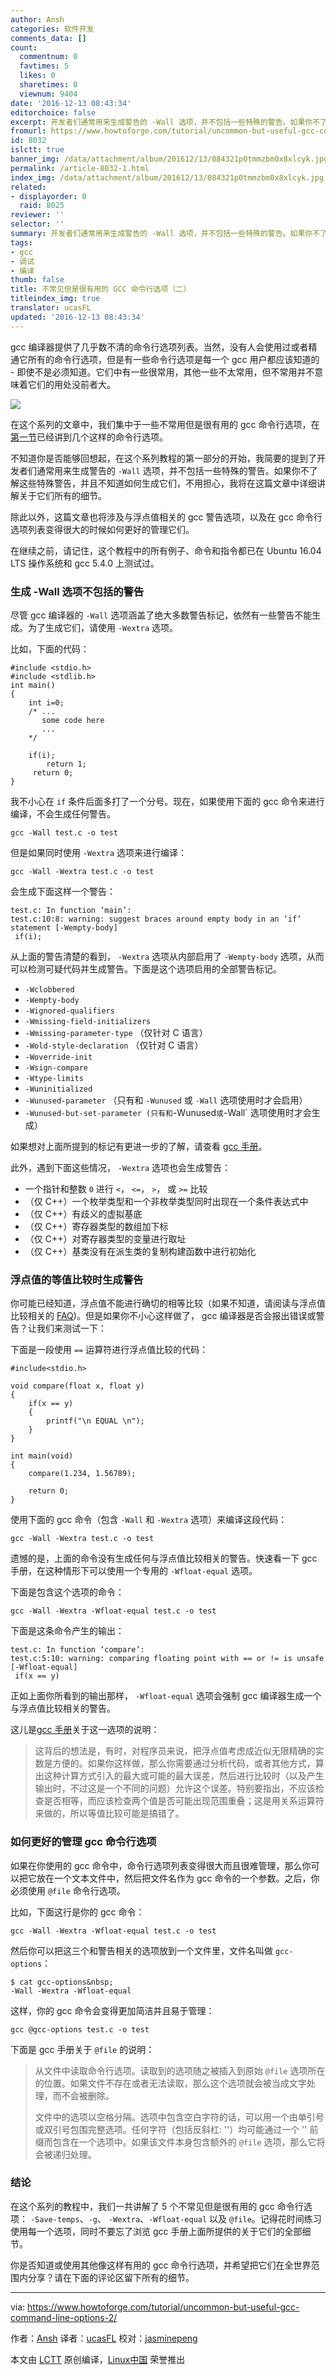 ```yaml
---
author: Ansh
categories: 软件开发
comments_data: []
count:
  commentnum: 0
  favtimes: 5
  likes: 0
  sharetimes: 0
  viewnum: 9404
date: '2016-12-13 08:43:34'
editorchoice: false
excerpt: 开发者们通常用来生成警告的 -Wall 选项，并不包括一些特殊的警告。如果你不了解这些特殊警告，并且不知道如何生成它们，不用担心，我将在这篇文章中详细讲解关于它们所有的细节。
fromurl: https://www.howtoforge.com/tutorial/uncommon-but-useful-gcc-command-line-options-2/
id: 8032
islctt: true
banner_img: /data/attachment/album/201612/13/084321p0tmmzbm0x8xlcyk.jpg
permalink: /article-8032-1.html
index_img: /data/attachment/album/201612/13/084321p0tmmzbm0x8xlcyk.jpg.thumb.jpg
related:
- displayorder: 0
  raid: 8025
reviewer: ''
selector: ''
summary: 开发者们通常用来生成警告的 -Wall 选项，并不包括一些特殊的警告。如果你不了解这些特殊警告，并且不知道如何生成它们，不用担心，我将在这篇文章中详细讲解关于它们所有的细节。
tags:
- gcc
- 调试
- 编译
thumb: false
title: 不常见但是很有用的 GCC 命令行选项（二）
titleindex_img: true
translator: ucasFL
updated: '2016-12-13 08:43:34'
---
```


gcc 编译器提供了几乎数不清的命令行选项列表。当然，没有人会使用过或者精通它所有的命令行选项，但是有一些命令行选项是每一个 gcc 用户都应该知道的 - 即使不是必须知道。它们中有一些很常用，其他一些不太常用，但不常用并不意味着它们的用处没前者大。


![](/data/attachment/album/201612/13/084321p0tmmzbm0x8xlcyk.jpg)


在这个系列的文章中，我们集中于一些不常用但是很有用的 gcc 命令行选项，在[第一节](/article-8025-1.html)已经讲到几个这样的命令行选项。


不知道你是否能够回想起，在这个系列教程的第一部分的开始，我简要的提到了开发者们通常用来生成警告的 `-Wall` 选项，并不包括一些特殊的警告。如果你不了解这些特殊警告，并且不知道如何生成它们，不用担心，我将在这篇文章中详细讲解关于它们所有的细节。


除此以外，这篇文章也将涉及与浮点值相关的 gcc 警告选项，以及在 gcc 命令行选项列表变得很大的时候如何更好的管理它们。


在继续之前，请记住，这个教程中的所有例子、命令和指令都已在 Ubuntu 16.04 LTS 操作系统和 gcc 5.4.0 上测试过。


### 生成 -Wall 选项不包括的警告


尽管 gcc 编译器的 `-Wall` 选项涵盖了绝大多数警告标记，依然有一些警告不能生成。为了生成它们，请使用 `-Wextra` 选项。


比如，下面的代码：



```
#include <stdio.h>
#include <stdlib.h>
int main()
{
    int i=0;
    /* ...
       some code here 
       ...
    */

    if(i);
        return 1;
     return 0; 
}

```

我不小心在 `if` 条件后面多打了一个分号。现在，如果使用下面的 gcc 命令来进行编译，不会生成任何警告。



```
gcc -Wall test.c -o test

```

但是如果同时使用 `-Wextra` 选项来进行编译：



```
gcc -Wall -Wextra test.c -o test

```

会生成下面这样一个警告：



```
test.c: In function ‘main’:
test.c:10:8: warning: suggest braces around empty body in an ‘if’ statement [-Wempty-body]
 if(i);

```

从上面的警告清楚的看到， `-Wextra` 选项从内部启用了 `-Wempty-body` 选项，从而可以检测可疑代码并生成警告。下面是这个选项启用的全部警告标记。


* `-Wclobbered`
* `-Wempty-body`
* `-Wignored-qualifiers`
* `-Wmissing-field-initializers`
* `-Wmissing-parameter-type` （仅针对 C 语言）
* `-Wold-style-declaration` （仅针对 C 语言）
* `-Woverride-init`
* `-Wsign-compare`
* `-Wtype-limits`
* `-Wuninitialized`
* `-Wunused-parameter` （只有和 `-Wunused` 或 `-Wall` 选项使用时才会启用）
* `-Wunused-but-set-parameter (只有和`-Wunused`或`-Wall` 选项使用时才会生成）


如果想对上面所提到的标记有更进一步的了解，请查看 [gcc 手册](https://linux.die.net/man/1/gcc)。


此外，遇到下面这些情况， `-Wextra` 选项也会生成警告：


* 一个指针和整数 `0` 进行 `<`， `<=`， `>`， 或 `>=` 比较
* （仅 C++）一个枚举类型和一个非枚举类型同时出现在一个条件表达式中
* （仅 C++）有歧义的虚拟基底
* （仅 C++）寄存器类型的数组加下标
* （仅 C++）对寄存器类型的变量进行取址
* （仅 C++）基类没有在派生类的复制构建函数中进行初始化


### 浮点值的等值比较时生成警告


你可能已经知道，浮点值不能进行确切的相等比较（如果不知道，请阅读与浮点值比较相关的 [FAQ](https://isocpp.org/wiki/faq/newbie))。但是如果你不小心这样做了， gcc 编译器是否会报出错误或警告？让我们来测试一下：


下面是一段使用 `==` 运算符进行浮点值比较的代码：



```
#include<stdio.h>

void compare(float x, float y)
{
    if(x == y)
    {
        printf("\n EQUAL \n");
    }
}

int main(void)
{
    compare(1.234, 1.56789);

    return 0; 
}

```

使用下面的 gcc 命令（包含 `-Wall` 和 `-Wextra` 选项）来编译这段代码：



```
gcc -Wall -Wextra test.c -o test

```

遗憾的是，上面的命令没有生成任何与浮点值比较相关的警告。快速看一下 gcc 手册，在这种情形下可以使用一个专用的 `-Wfloat-equal` 选项。


下面是包含这个选项的命令：



```
gcc -Wall -Wextra -Wfloat-equal test.c -o test

```

下面是这条命令产生的输出：



```
test.c: In function ‘compare’:
test.c:5:10: warning: comparing floating point with == or != is unsafe [-Wfloat-equal]
 if(x == y)

```

正如上面你所看到的输出那样， `-Wfloat-equal` 选项会强制 gcc 编译器生成一个与浮点值比较相关的警告。


这儿是[gcc 手册](https://linux.die.net/man/1/gcc)关于这一选项的说明：



> 
> 这背后的想法是，有时，对程序员来说，把浮点值考虑成近似无限精确的实数是方便的。如果你这样做，那么你需要通过分析代码，或者其他方式，算出这种计算方式引入的最大或可能的最大误差，然后进行比较时（以及产生输出时，不过这是一个不同的问题）允许这个误差。特别要指出，不应该检查是否相等，而应该检查两个值是否可能出现范围重叠；这是用关系运算符来做的，所以等值比较可能是搞错了。
> 
> 
> 


### 如何更好的管理 gcc 命令行选项


如果在你使用的 gcc 命令中，命令行选项列表变得很大而且很难管理，那么你可以把它放在一个文本文件中，然后把文件名作为 gcc 命令的一个参数。之后，你必须使用 `@file` 命令行选项。


比如，下面这行是你的 gcc 命令：



```
gcc -Wall -Wextra -Wfloat-equal test.c -o test

```

然后你可以把这三个和警告相关的选项放到一个文件里，文件名叫做 `gcc-options`：



```
$ cat gcc-options&nbsp;
-Wall -Wextra -Wfloat-equal

```

这样，你的 gcc 命令会变得更加简洁并且易于管理：



```
gcc @gcc-options test.c -o test

```

下面是 gcc 手册关于 `@file` 的说明：



> 
> 从文件中读取命令行选项。读取到的选项随之被插入到原始 `@file` 选项所在的位置。如果文件不存在或者无法读取，那么这个选项就会被当成文字处理，而不会被删除。
> 
> 
> 文件中的选项以空格分隔。选项中包含空白字符的话，可以用一个由单引号或双引号包围完整选项。任何字符（包括反斜杠: '\'）均可能通过一个 '\' 前缀而包含在一个选项中。如果该文件本身包含额外的 `@file` 选项，那么它将会被递归处理。
> 
> 
> 


### 结论


在这个系列的教程中，我们一共讲解了 5 个不常见但是很有用的 gcc 命令行选项： `-Save-temps`、`-g`、 `-Wextra`、`-Wfloat-equal` 以及 `@file`。记得花时间练习使用每一个选项，同时不要忘了浏览 gcc 手册上面所提供的关于它们的全部细节。


你是否知道或使用其他像这样有用的 gcc 命令行选项，并希望把它们在全世界范围内分享？请在下面的评论区留下所有的细节。




---


via: <https://www.howtoforge.com/tutorial/uncommon-but-useful-gcc-command-line-options-2/>


作者：[Ansh](https://twitter.com/howtoforgecom) 译者：[ucasFL](https://github.com/ucasFL) 校对：[jasminepeng](https://github.com/jasminepeng)


本文由 [LCTT](https://github.com/LCTT/TranslateProject) 原创编译，[Linux中国](https://linux.cn/) 荣誉推出